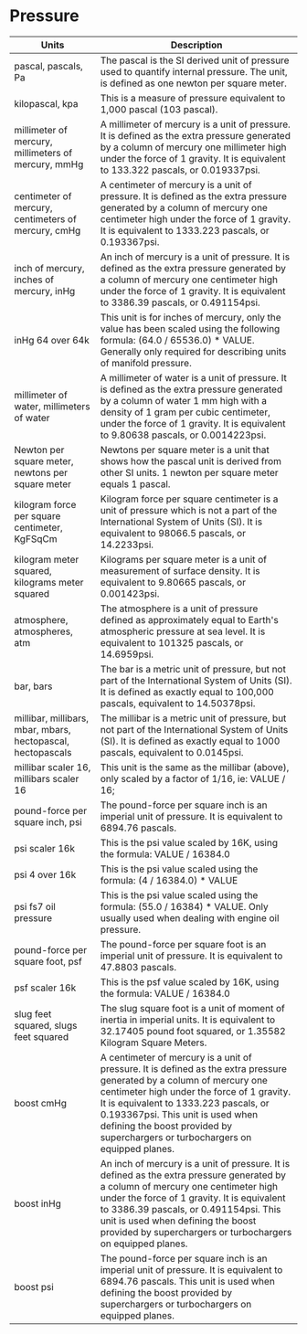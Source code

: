# Pressure

| Units | Description |
| --- | --- |
| pascal, pascals, Pa | The pascal is the SI derived unit of pressure used to quantify internal pressure. The unit, is defined as one newton per square meter. |
| kilopascal, kpa | This is a measure of pressure equivalent to 1,000 pascal (103 pascal). |
| millimeter of mercury, millimeters of mercury, mmHg | A millimeter of mercury is a unit of pressure. It is defined as the extra pressure generated by a column of mercury one millimeter high under the force of 1 gravity. It is equivalent to 133.322 pascals, or 0.019337psi. |
| centimeter of mercury, centimeters of mercury, cmHg | A centimeter of mercury is a unit of pressure. It is defined as the extra pressure generated by a column of mercury one centimeter high under the force of 1 gravity. It is equivalent to 1333.223 pascals, or 0.193367psi. |
| inch of mercury, inches of mercury, inHg | An inch of mercury is a unit of pressure. It is defined as the extra pressure generated by a column of mercury one centimeter high under the force of 1 gravity. It is equivalent to 3386.39 pascals, or 0.491154psi. |
| inHg 64 over 64k | This unit is for inches of mercury, only the value has been scaled using the following formula: (64.0 / 65536.0) * VALUE. Generally only required for describing units of manifold pressure. |
| millimeter of water, millimeters of water | A millimeter of water is a unit of pressure. It is defined as the extra pressure generated by a column of water 1 mm high with a density of 1 gram per cubic centimeter, under the force of 1 gravity. It is equivalent to 9.80638 pascals, or 0.0014223psi. |
| Newton per square meter, newtons per square meter | Newtons per square meter is a unit that shows how the pascal unit is derived from other SI units. 1 newton per square meter equals 1 pascal. |
| kilogram force per square centimeter, KgFSqCm | Kilogram force per square centimeter is a unit of pressure which is not a part of the International System of Units (SI). It is equivalent to 98066.5 pascals, or 14.2233psi. |
| kilogram meter squared, kilograms meter squared | Kilograms per square meter is a unit of measurement of surface density. It is equivalent to 9.80665 pascals, or 0.001423psi. |
| atmosphere, atmospheres, atm | The atmosphere is a unit of pressure defined as approximately equal to Earth's atmospheric pressure at sea level. It is equivalent to 101325 pascals, or 14.6959psi. |
| bar, bars | The bar is a metric unit of pressure, but not part of the International System of Units (SI). It is defined as exactly equal to 100,000 pascals, equivalent to 14.50378psi. |
| millibar, millibars, mbar, mbars, hectopascal, hectopascals | The millibar is a metric unit of pressure, but not part of the International System of Units (SI). It is defined as exactly equal to 1000 pascals, equivalent to 0.0145psi. |
| millibar scaler 16, millibars scaler 16 | This unit is the same as the millibar (above), only scaled by a factor of 1/16, ie: VALUE / 16; |
| pound-force per square inch, psi | The pound-force per square inch is an imperial unit of pressure. It is equivalent to 6894.76 pascals. |
| psi scaler 16k | This is the psi value scaled by 16K, using the formula: VALUE / 16384.0 |
| psi 4 over 16k | This is the psi value scaled using the formula: (4 / 16384.0) * VALUE |
| psi fs7 oil pressure | This is the psi value scaled using the formula: (55.0 / 16384) * VALUE. Only usually used when dealing with engine oil pressure. |
| pound-force per square foot, psf | The pound-force per square foot is an imperial unit of pressure. It is equivalent to 47.8803 pascals. |
| psf scaler 16k | This is the psf value scaled by 16K, using the formula: VALUE / 16384.0 |
| slug feet squared, slugs feet squared | The slug square foot is a unit of moment of inertia in imperial units. It is equivalent to 32.17405 pound foot squared, or 1.35582 Kilogram Square Meters. |
| boost cmHg | A centimeter of mercury is a unit of pressure. It is defined as the extra pressure generated by a column of mercury one centimeter high under the force of 1 gravity. It is equivalent to 1333.223 pascals, or 0.193367psi. This unit is used when defining the boost provided by superchargers or turbochargers on equipped planes. |
| boost inHg | An inch of mercury is a unit of pressure. It is defined as the extra pressure generated by a column of mercury one centimeter high under the force of 1 gravity. It is equivalent to 3386.39 pascals, or 0.491154psi. This unit is used when defining the boost provided by superchargers or turbochargers on equipped planes. |
| boost psi | The pound-force per square inch is an imperial unit of pressure. It is equivalent to 6894.76 pascals. This unit is used when defining the boost provided by superchargers or turbochargers on equipped planes. |